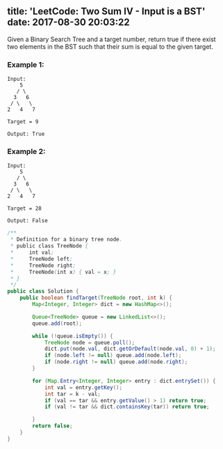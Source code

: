 title: 'LeetCode: Two Sum IV - Input is a BST'
date: 2017-08-30 20:03:22
---

Given a Binary Search Tree and a target number, return true if there exist two elements in the BST such that their sum is equal to the given target.

### Example 1:
```
Input:
    5
   / \
  3   6
 / \   \
2   4   7

Target = 9

Output: True
```

### Example 2:
```
Input:
    5
   / \
  3   6
 / \   \
2   4   7

Target = 28

Output: False
```

```java
/**
 * Definition for a binary tree node.
 * public class TreeNode {
 *     int val;
 *     TreeNode left;
 *     TreeNode right;
 *     TreeNode(int x) { val = x; }
 * }
 */
public class Solution {
    public boolean findTarget(TreeNode root, int k) {
        Map<Integer, Integer> dict = new HashMap<>();

        Queue<TreeNode> queue = new LinkedList<>();
        queue.add(root);

        while (!queue.isEmpty()) {
            TreeNode node = queue.poll();
            dict.put(node.val, dict.getOrDefault(node.val, 0) + 1);
            if (node.left != null) queue.add(node.left);
            if (node.right != null) queue.add(node.right);
        }

        for (Map.Entry<Integer, Integer> entry : dict.entrySet()) {
            int val = entry.getKey();
            int tar = k - val;
            if (val == tar && entry.getValue() > 1) return true;
            if (val != tar && dict.containsKey(tar)) return true;

        }
        return false;
    }
}
```
